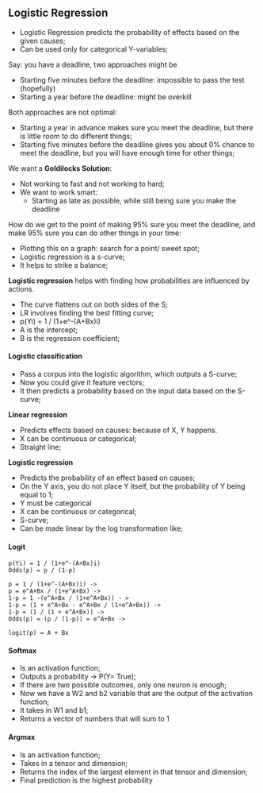 ## Logistic Regression

- Logistic Regression predicts the probability of effects based on the given causes;
- Can be used only for categorical Y-variables;

Say: you have a deadline, two approaches might be
- Starting five minutes before the deadline: impossible to pass the test (hopefully)
- Starting a year before the deadline: might be overkill

Both approaches are not optimal:
- Starting a year in advance makes sure you meet the deadline, but
there is little room to do different things;
- Starting five minutes before the deadline gives you about 0% chance
to meet the deadline, but you will have enough time for other things;

We want a __Goldilocks Solution__: 
- Not working to fast and not working to hard;
- We want to work smart:
    - Starting as late as possible, while still being sure you make the deadline


How do we get to the point of making 95% sure you meet the deadline, and make 95% sure you can do other things in your time:
- Plotting this on a graph: search for a point/ sweet spot;
- Logistic regression is a s-curve;
- It helps to strike a balance;

__Logistic regression__ helps with finding how probabilities 
are influenced by actions.

- The curve flattens out on both sides of the S;
- LR involves finding the best fitting curve;
- p(Yi) = 1 / (1+e^-(A+Bx)i)
- A is the intercept;
- B is the regression coefficient;


#### Logistic classification

- Pass a corpus into the logistic algorithm, which outputs a S-curve;
- Now you could give it feature vectors;
- It then predicts a probability based on the input data based on the S-curve;


__Linear regression__ 

- Predicts effects based on causes: because of X, Y happens.
- X can be continuous or categorical;
- Straight line;

__Logistic regression__

- Predicts the probability of an effect based on causes;
- On the Y axis, you do not place Y itself, but the probability of Y being equal to 1;
- Y must be categorical
- X can be continuous or categorical;
- S-curve;
- Can be made linear by the log transformation like;

#### Logit
 
 ```
 p(Yi) = 1 / (1+e^-(A+Bx)i)
 Odds(p) = p / (1-p)
 
 p = 1 / (1+e^-(A+Bx)i) ->
 p = e^A+Bx / (1+e^A+Bx) ->
 1-p = 1 -(e^A+Bx / (1+e^A+Bx)) - >
 1-p = (1 + e^A+Bx - e^A+Bx / (1+e^A+Bx)) ->
 1-p = (1 / (1 + e^A+Bx)) ->
Odds(p) = (p / (1-p)) = e^A+Bx ->

logit(p) = A + Bx 
 ```

#### Softmax

- Is an activation function;
- Outputs a probability -> P(Y= True);
- If there are two possible outcomes, only one neuron is enough;
- Now we have a W2 and b2 variable that are the output of the activation function;
- It takes in W1 and b1;
- Returns a vector of numbers that will sum to 1

#### Argmax

- Is an activation function;
- Takes in a tensor and dimension;
- Returns the index of the largest element in that tensor and dimension;
- Final prediction is the highest probability

